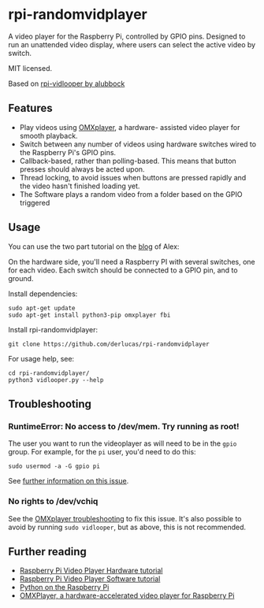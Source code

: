 # rpi-randomvidplayer

A video player for the Raspberry Pi, controlled by GPIO pins. Designed to
run an unattended video display, where users can select the active video
by switch.

MIT licensed.

Based on [rpi-vidlooper by alubbock](https://github.com/alubbock/rpi-vidlooper)

## Features

* Play videos using [OMXplayer](https://elinux.org/Omxplayer), a hardware-
assisted video player for smooth playback.
* Switch between any number of videos using hardware switches wired to the
Raspberry Pi's GPIO pins.
* Callback-based, rather than polling-based. This means that button
presses should always be acted upon.
* Thread locking, to avoid issues when buttons are pressed rapidly
and the video hasn't finished loading yet.
* The Software plays a random video from a folder based on the GPIO triggered 

## Usage

You can use the two part tutorial on the [blog](https://alexlubbock.com) of Alex:

On the hardware side, you'll need a Raspberry PI with several switches,
one for each video. Each switch should be connected to a GPIO pin, and
to ground. 

Install dependencies:

```
sudo apt-get update
sudo apt-get install python3-pip omxplayer fbi
```

Install rpi-randomvidplayer:

```
git clone https://github.com/derlucas/rpi-randomvidplayer
```

For usage help, see:

```
cd rpi-randomvidplayer/
python3 vidlooper.py --help
```

## Troubleshooting

### RuntimeError: No access to /dev/mem. Try running as root!

The user you want to run the videoplayer as will need to be
in the `gpio` group. For example, for the `pi` user, you'd need to do this:

```
sudo usermod -a -G gpio pi
```

See [further information on this issue](https://raspberrypi.stackexchange.com/questions/40105/access-gpio-pins-without-root-no-access-to-dev-mem-try-running-as-root).

### No rights to /dev/vchiq

See the [OMXplayer troubleshooting](https://elinux.org/Omxplayer) to fix
this issue. It's also possible to avoid by running `sudo vidlooper`, but
as above, this is not recommended.

## Further reading

* [Raspberry Pi Video Player Hardware tutorial](https://alexlubbock.com/raspberry-pi-video-player-hardware)
* [Raspberry Pi Video Player Software tutorial](https://alexlubbock.com/raspberry-pi-video-player-software)
* [Python on the Raspberry Pi](https://www.raspberrypi.org/documentation/linux/software/python.md)
* [OMXPlayer, a hardware-accelerated video player for Raspberry Pi](https://www.raspberrypi.org/documentation/raspbian/applications/omxplayer.md)

